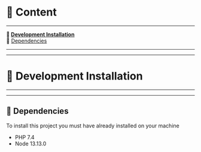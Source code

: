 # :bookmark_tabs: Content

---

**:high_brightness: [Development Installation](#ghost-development-installation)**   
:low_brightness:  [Dependencies](#ghost-dependencies)

---
---

# :ghost: Development Installation

---
---

## :ghost: Dependencies

To install this project you must have already installed on your machine

- PHP 7.4
- Node 13.13.0

